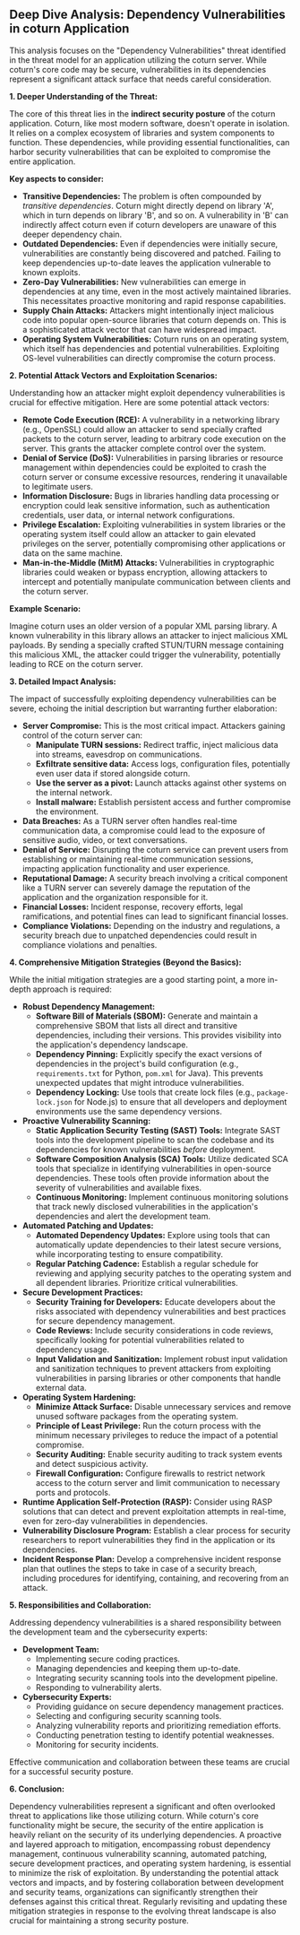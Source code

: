## Deep Dive Analysis: Dependency Vulnerabilities in coturn Application

This analysis focuses on the "Dependency Vulnerabilities" threat identified in the threat model for an application utilizing the coturn server. While coturn's core code may be secure, vulnerabilities in its dependencies represent a significant attack surface that needs careful consideration.

**1. Deeper Understanding of the Threat:**

The core of this threat lies in the **indirect security posture** of the coturn application. Coturn, like most modern software, doesn't operate in isolation. It relies on a complex ecosystem of libraries and system components to function. These dependencies, while providing essential functionalities, can harbor security vulnerabilities that can be exploited to compromise the entire application.

**Key aspects to consider:**

* **Transitive Dependencies:**  The problem is often compounded by *transitive dependencies*. Coturn might directly depend on library 'A', which in turn depends on library 'B', and so on. A vulnerability in 'B' can indirectly affect coturn even if coturn developers are unaware of this deeper dependency chain.
* **Outdated Dependencies:**  Even if dependencies were initially secure, vulnerabilities are constantly being discovered and patched. Failing to keep dependencies up-to-date leaves the application vulnerable to known exploits.
* **Zero-Day Vulnerabilities:**  New vulnerabilities can emerge in dependencies at any time, even in the most actively maintained libraries. This necessitates proactive monitoring and rapid response capabilities.
* **Supply Chain Attacks:**  Attackers might intentionally inject malicious code into popular open-source libraries that coturn depends on. This is a sophisticated attack vector that can have widespread impact.
* **Operating System Vulnerabilities:**  Coturn runs on an operating system, which itself has dependencies and potential vulnerabilities. Exploiting OS-level vulnerabilities can directly compromise the coturn process.

**2. Potential Attack Vectors and Exploitation Scenarios:**

Understanding how an attacker might exploit dependency vulnerabilities is crucial for effective mitigation. Here are some potential attack vectors:

* **Remote Code Execution (RCE):** A vulnerability in a networking library (e.g., OpenSSL) could allow an attacker to send specially crafted packets to the coturn server, leading to arbitrary code execution on the server. This grants the attacker complete control over the system.
* **Denial of Service (DoS):**  Vulnerabilities in parsing libraries or resource management within dependencies could be exploited to crash the coturn server or consume excessive resources, rendering it unavailable to legitimate users.
* **Information Disclosure:**  Bugs in libraries handling data processing or encryption could leak sensitive information, such as authentication credentials, user data, or internal network configurations.
* **Privilege Escalation:**  Exploiting vulnerabilities in system libraries or the operating system itself could allow an attacker to gain elevated privileges on the server, potentially compromising other applications or data on the same machine.
* **Man-in-the-Middle (MitM) Attacks:**  Vulnerabilities in cryptographic libraries could weaken or bypass encryption, allowing attackers to intercept and potentially manipulate communication between clients and the coturn server.

**Example Scenario:**

Imagine coturn uses an older version of a popular XML parsing library. A known vulnerability in this library allows an attacker to inject malicious XML payloads. By sending a specially crafted STUN/TURN message containing this malicious XML, the attacker could trigger the vulnerability, potentially leading to RCE on the coturn server.

**3. Detailed Impact Analysis:**

The impact of successfully exploiting dependency vulnerabilities can be severe, echoing the initial description but warranting further elaboration:

* **Server Compromise:**  This is the most critical impact. Attackers gaining control of the coturn server can:
    * **Manipulate TURN sessions:**  Redirect traffic, inject malicious data into streams, eavesdrop on communications.
    * **Exfiltrate sensitive data:** Access logs, configuration files, potentially even user data if stored alongside coturn.
    * **Use the server as a pivot:**  Launch attacks against other systems on the internal network.
    * **Install malware:**  Establish persistent access and further compromise the environment.
* **Data Breaches:**  As a TURN server often handles real-time communication data, a compromise could lead to the exposure of sensitive audio, video, or text conversations.
* **Denial of Service:**  Disrupting the coturn service can prevent users from establishing or maintaining real-time communication sessions, impacting application functionality and user experience.
* **Reputational Damage:**  A security breach involving a critical component like a TURN server can severely damage the reputation of the application and the organization responsible for it.
* **Financial Losses:**  Incident response, recovery efforts, legal ramifications, and potential fines can lead to significant financial losses.
* **Compliance Violations:**  Depending on the industry and regulations, a security breach due to unpatched dependencies could result in compliance violations and penalties.

**4. Comprehensive Mitigation Strategies (Beyond the Basics):**

While the initial mitigation strategies are a good starting point, a more in-depth approach is required:

* **Robust Dependency Management:**
    * **Software Bill of Materials (SBOM):**  Generate and maintain a comprehensive SBOM that lists all direct and transitive dependencies, including their versions. This provides visibility into the application's dependency landscape.
    * **Dependency Pinning:**  Explicitly specify the exact versions of dependencies in the project's build configuration (e.g., `requirements.txt` for Python, `pom.xml` for Java). This prevents unexpected updates that might introduce vulnerabilities.
    * **Dependency Locking:**  Use tools that create lock files (e.g., `package-lock.json` for Node.js) to ensure that all developers and deployment environments use the same dependency versions.
* **Proactive Vulnerability Scanning:**
    * **Static Application Security Testing (SAST) Tools:** Integrate SAST tools into the development pipeline to scan the codebase and its dependencies for known vulnerabilities *before* deployment.
    * **Software Composition Analysis (SCA) Tools:** Utilize dedicated SCA tools that specialize in identifying vulnerabilities in open-source dependencies. These tools often provide information about the severity of vulnerabilities and available fixes.
    * **Continuous Monitoring:**  Implement continuous monitoring solutions that track newly disclosed vulnerabilities in the application's dependencies and alert the development team.
* **Automated Patching and Updates:**
    * **Automated Dependency Updates:**  Explore using tools that can automatically update dependencies to their latest secure versions, while incorporating testing to ensure compatibility.
    * **Regular Patching Cadence:**  Establish a regular schedule for reviewing and applying security patches to the operating system and all dependent libraries. Prioritize critical vulnerabilities.
* **Secure Development Practices:**
    * **Security Training for Developers:**  Educate developers about the risks associated with dependency vulnerabilities and best practices for secure dependency management.
    * **Code Reviews:**  Include security considerations in code reviews, specifically looking for potential vulnerabilities related to dependency usage.
    * **Input Validation and Sanitization:**  Implement robust input validation and sanitization techniques to prevent attackers from exploiting vulnerabilities in parsing libraries or other components that handle external data.
* **Operating System Hardening:**
    * **Minimize Attack Surface:**  Disable unnecessary services and remove unused software packages from the operating system.
    * **Principle of Least Privilege:**  Run the coturn process with the minimum necessary privileges to reduce the impact of a potential compromise.
    * **Security Auditing:**  Enable security auditing to track system events and detect suspicious activity.
    * **Firewall Configuration:**  Configure firewalls to restrict network access to the coturn server and limit communication to necessary ports and protocols.
* **Runtime Application Self-Protection (RASP):**  Consider using RASP solutions that can detect and prevent exploitation attempts in real-time, even for zero-day vulnerabilities in dependencies.
* **Vulnerability Disclosure Program:**  Establish a clear process for security researchers to report vulnerabilities they find in the application or its dependencies.
* **Incident Response Plan:**  Develop a comprehensive incident response plan that outlines the steps to take in case of a security breach, including procedures for identifying, containing, and recovering from an attack.

**5. Responsibilities and Collaboration:**

Addressing dependency vulnerabilities is a shared responsibility between the development team and the cybersecurity experts:

* **Development Team:**
    * Implementing secure coding practices.
    * Managing dependencies and keeping them up-to-date.
    * Integrating security scanning tools into the development pipeline.
    * Responding to vulnerability alerts.
* **Cybersecurity Experts:**
    * Providing guidance on secure dependency management practices.
    * Selecting and configuring security scanning tools.
    * Analyzing vulnerability reports and prioritizing remediation efforts.
    * Conducting penetration testing to identify potential weaknesses.
    * Monitoring for security incidents.

Effective communication and collaboration between these teams are crucial for a successful security posture.

**6. Conclusion:**

Dependency vulnerabilities represent a significant and often overlooked threat to applications like those utilizing coturn. While coturn's core functionality might be secure, the security of the entire application is heavily reliant on the security of its underlying dependencies. A proactive and layered approach to mitigation, encompassing robust dependency management, continuous vulnerability scanning, automated patching, secure development practices, and operating system hardening, is essential to minimize the risk of exploitation. By understanding the potential attack vectors and impacts, and by fostering collaboration between development and security teams, organizations can significantly strengthen their defenses against this critical threat. Regularly revisiting and updating these mitigation strategies in response to the evolving threat landscape is also crucial for maintaining a strong security posture.
